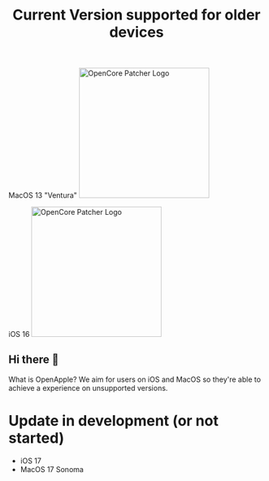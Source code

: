 # <center>Current Version supported for older devices</center><br>



MacOS 13 "Ventura"
<img src="https://dortania.github.io/OpenCore-Legacy-Patcher/assets/img/ventura.606fb761.png" alt="OpenCore Patcher Logo" width="256" />

iOS 16
<img src="https://www.macwelt.de/wp-content/uploads/2023/04/4357179_original.jpg?quality=50&strip=all&w=1024" alt="OpenCore Patcher Logo" width="256" />


             



## Hi there 👋

What is OpenApple?
We aim for users on iOS and MacOS so they're able to achieve a experience on unsupported versions.

# Update in development (or not started)
- iOS 17
- MacOS 17 Sonoma
